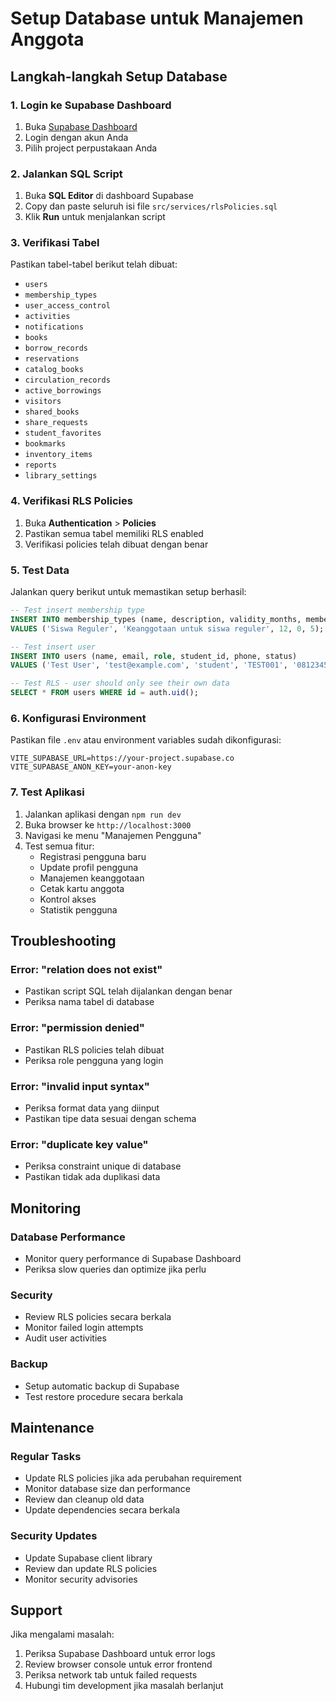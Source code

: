 # Setup Database untuk Manajemen Anggota

## Langkah-langkah Setup Database

### 1. Login ke Supabase Dashboard
1. Buka [Supabase Dashboard](https://supabase.com/dashboard)
2. Login dengan akun Anda
3. Pilih project perpustakaan Anda

### 2. Jalankan SQL Script
1. Buka **SQL Editor** di dashboard Supabase
2. Copy dan paste seluruh isi file `src/services/rlsPolicies.sql`
3. Klik **Run** untuk menjalankan script

### 3. Verifikasi Tabel
Pastikan tabel-tabel berikut telah dibuat:
- `users`
- `membership_types`
- `user_access_control`
- `activities`
- `notifications`
- `books`
- `borrow_records`
- `reservations`
- `catalog_books`
- `circulation_records`
- `active_borrowings`
- `visitors`
- `shared_books`
- `share_requests`
- `student_favorites`
- `bookmarks`
- `inventory_items`
- `reports`
- `library_settings`

### 4. Verifikasi RLS Policies
1. Buka **Authentication** > **Policies**
2. Pastikan semua tabel memiliki RLS enabled
3. Verifikasi policies telah dibuat dengan benar

### 5. Test Data
Jalankan query berikut untuk memastikan setup berhasil:

```sql
-- Test insert membership type
INSERT INTO membership_types (name, description, validity_months, membership_fee, borrow_limit) 
VALUES ('Siswa Reguler', 'Keanggotaan untuk siswa reguler', 12, 0, 5);

-- Test insert user
INSERT INTO users (name, email, role, student_id, phone, status) 
VALUES ('Test User', 'test@example.com', 'student', 'TEST001', '081234567890', 'active');

-- Test RLS - user should only see their own data
SELECT * FROM users WHERE id = auth.uid();
```

### 6. Konfigurasi Environment
Pastikan file `.env` atau environment variables sudah dikonfigurasi:

```env
VITE_SUPABASE_URL=https://your-project.supabase.co
VITE_SUPABASE_ANON_KEY=your-anon-key
```

### 7. Test Aplikasi
1. Jalankan aplikasi dengan `npm run dev`
2. Buka browser ke `http://localhost:3000`
3. Navigasi ke menu "Manajemen Pengguna"
4. Test semua fitur:
   - Registrasi pengguna baru
   - Update profil pengguna
   - Manajemen keanggotaan
   - Cetak kartu anggota
   - Kontrol akses
   - Statistik pengguna

## Troubleshooting

### Error: "relation does not exist"
- Pastikan script SQL telah dijalankan dengan benar
- Periksa nama tabel di database

### Error: "permission denied"
- Pastikan RLS policies telah dibuat
- Periksa role pengguna yang login

### Error: "invalid input syntax"
- Periksa format data yang diinput
- Pastikan tipe data sesuai dengan schema

### Error: "duplicate key value"
- Periksa constraint unique di database
- Pastikan tidak ada duplikasi data

## Monitoring

### Database Performance
- Monitor query performance di Supabase Dashboard
- Periksa slow queries dan optimize jika perlu

### Security
- Review RLS policies secara berkala
- Monitor failed login attempts
- Audit user activities

### Backup
- Setup automatic backup di Supabase
- Test restore procedure secara berkala

## Maintenance

### Regular Tasks
- Update RLS policies jika ada perubahan requirement
- Monitor database size dan performance
- Review dan cleanup old data
- Update dependencies secara berkala

### Security Updates
- Update Supabase client library
- Review dan update RLS policies
- Monitor security advisories

## Support

Jika mengalami masalah:
1. Periksa Supabase Dashboard untuk error logs
2. Review browser console untuk error frontend
3. Periksa network tab untuk failed requests
4. Hubungi tim development jika masalah berlanjut




